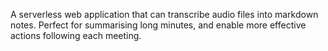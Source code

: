 A serverless web application that can transcribe audio files into markdown notes. Perfect for summarising long minutes, and enable more effective actions following each meeting.

